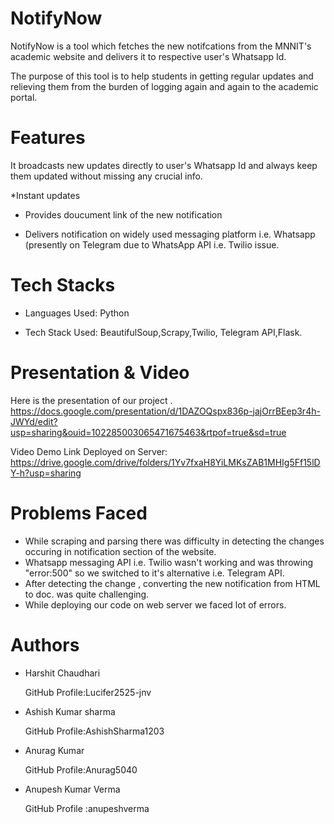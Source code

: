 # NotifyNow
NotifyNow is a tool which fetches the new notifcations from the MNNIT's academic website and delivers it to respective user's Whatsapp Id.

The purpose of this tool is to help students in getting regular updates and relieving them from the burden of logging again and again to the academic portal.

# Features
It broadcasts new updates directly to user's Whatsapp Id and always keep them updated without missing any crucial info.

*Instant updates

* Provides doucument link of the new notification

* Delivers notification on widely used messaging platform i.e. Whatsapp (presently on Telegram due to WhatsApp API i.e. Twilio issue.

# Tech Stacks
* Languages Used: Python 

* Tech Stack Used: BeautifulSoup,Scrapy,Twilio, Telegram API,Flask.

# Presentation & Video
  Here is the presentation of our project .                 
    https://docs.google.com/presentation/d/1DAZOQspx836p-jajOrrBEep3r4h-JWYd/edit?usp=sharing&ouid=102285003065471675463&rtpof=true&sd=true
  
  Video Demo Link Deployed on Server: https://drive.google.com/drive/folders/1Yv7fxaH8YiLMKsZAB1MHIg5Ff15lDY-h?usp=sharing
# Problems Faced

* While scraping and parsing there was difficulty  in detecting the changes occuring in notification section of the website.
* Whatsapp messaging API i.e. Twilio wasn't working and was throwing "error:500" so we switched to it's alternative i.e. Telegram API.
* After detecting the change , converting the new notification from HTML to doc. was quite challenging.
* While deploying our code on web server we faced lot of errors.

# Authors

* Harshit Chaudhari

   GitHub Profile:Lucifer2525-jnv

* Ashish Kumar sharma

   GitHub Profile:AshishSharma1203

* Anurag Kumar

   GitHub Profile:Anurag5040

* Anupesh Kumar Verma 

   GitHub Profile :anupeshverma
